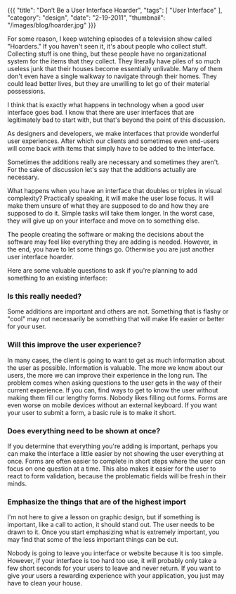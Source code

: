 {{{
    "title": "Don’t Be a User Interface Hoarder",
    "tags": [ "User Interface" ],
    "category": "design",
    "date": "2-19-2011",
    "thumbnail": "/images/blog/hoarder.jpg"
}}}

For some reason, I keep watching episodes of a television show called "Hoarders."  If you haven't seen it, it's about people who collect stuff.  Collecting stuff is one thing, but these people have no organizational system for the items that they collect.  They literally have piles of so much useless junk that their houses become essentially unlivable.  Many of them don't even have a single walkway to navigate through their homes.  They could lead better lives, but they are unwilling to let go of their material possessions.

I think that is exactly what happens in technology when a good user interface goes bad.  I know that there are user interfaces that are legitimately bad to start with, but that's beyond the point of this discussion.

As designers and developers, we make interfaces that provide wonderful user experiences.  After which our clients and sometimes even end-users will come back with items that simply have to be added to the interface.

Sometimes the additions really are necessary and sometimes they aren't.  For the sake of discussion let's say that the additions actually are necessary.

What happens when you have an interface that doubles or triples in visual complexity?  Practically speaking, it will make the user lose focus.  It will make them unsure of what they are supposed to do and how they are supposed to do it.  Simple tasks will take them longer.  In the worst case, they will give up on your interface and move on to something else.

The people creating the software or making the decisions about the software may feel like everything they are adding is needed.  However, in the end, you have to let some things go.  Otherwise you are just another user interface hoarder.

Here are some valuable questions to ask if you're planning to add something to an existing interface:

### Is this really needed?
Some additions are important and others are not.  Something that is flashy or "cool" may not necessarily be something that will make life easier or better for your user.

### Will this improve the user experience?
In many cases, the client is going to want to get as much information about the user as possible.  Information is valuable.   The more we know about our users, the more we can improve their experience in the long run.  The problem comes when asking questions to the user gets in the way of their current experience.  If you can, find ways to get to know the user without making them fill our lengthy forms.  Nobody likes filling out forms.  Forms are even worse on mobile devices without an external keyboard. If you want your user to submit a form, a basic rule is to make it short.

### Does everything need to be shown at once?
If you determine that everything you're adding is important, perhaps you can make the interface a little easier by not showing the user everything at once. Forms are often easier to complete in short steps where the user can focus on one question at a time.  This also makes it easier for the user to react to form validation, because the problematic fields will be fresh in their minds.

### Emphasize the things that are of the highest import
I'm not here to give a lesson on graphic design, but if something is important, like a call to action, it should stand out.  The user needs to be drawn to it.  Once you start emphasizing what is extremely important, you may find that some of the less important things can be cut.

Nobody is going to leave you interface or website because it is too simple.  However, if your interface is too hard too use, it will probably only take a few short seconds for your users to leave and never return.  If you want to give your users a rewarding experience with your application, you just may have to clean your house.